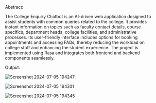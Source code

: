 Abstract:

The College Enquiry Chatbot is an AI-driven web application designed to assist students with common queries related to the college. It provides instant information on topics such as faculty contact details, course specifics, department heads, college facilities, and administrative processes. Its user-friendly interface includes options for booking appointments and accessing FAQs, thereby reducing the workload on college staff and enhancing the student experience. The project is implemented using Rasa and integrates both frontend and backend components seamlessly.

Output:

![Screenshot 2024-07-05 194247](https://github.com/NaveenBurujula/College-Enquiry-Chatbot/assets/168223373/653fbe81-fb11-4a17-953b-434979bf915b)


![Screenshot 2024-07-05 194301](https://github.com/NaveenBurujula/College-Enquiry-Chatbot/assets/168223373/dffb35ed-a2c1-44b4-aafc-2fa5b532e695)


![Screenshot 2024-07-05 194345](https://github.com/NaveenBurujula/College-Enquiry-Chatbot/assets/168223373/90f38f49-b48a-40ec-bb88-cf69ef15e995)
